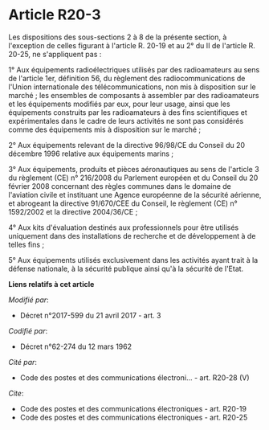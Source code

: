 # Article R20-3

Les dispositions des sous-sections 2 à 8 de la présente section, à l'exception de celles figurant à l'article R. 20-19 et au
2° du II de l'article R. 20-25, ne s'appliquent pas :

1° Aux équipements radioélectriques utilisés par des radioamateurs au sens de l'article 1er, définition 56, du règlement des
radiocommunications de l'Union internationale des télécommunications, non mis à disposition sur le marché ; les ensembles de
composants à assembler par des radioamateurs et les équipements modifiés par eux, pour leur usage, ainsi que les équipements
construits par les radioamateurs à des fins scientifiques et expérimentales dans le cadre de leurs activités ne sont pas
considérés comme des équipements mis à disposition sur le marché ;

2° Aux équipements relevant de la directive 96/98/CE du Conseil du 20 décembre 1996 relative aux équipements marins ;

3° Aux équipements, produits et pièces aéronautiques au sens de l'article 3 du règlement (CE) n° 216/2008 du Parlement
européen et du Conseil du 20 février 2008 concernant des règles communes dans le domaine de l'aviation civile et instituant
une Agence européenne de la sécurité aérienne, et abrogeant la directive 91/670/CEE du Conseil, le règlement (CE) n°
1592/2002 et la directive 2004/36/CE ;

4° Aux kits d'évaluation destinés aux professionnels pour être utilisés uniquement dans des installations de recherche et de
développement à de telles fins ;

5° Aux équipements utilisés exclusivement dans les activités ayant trait à la défense nationale, à la sécurité publique ainsi
qu'à la sécurité de l'Etat.

**Liens relatifs à cet article**

_Modifié par_:

  - Décret n°2017-599 du 21 avril 2017 - art. 3

_Codifié par_:

  - Décret n°62-274 du 12 mars 1962

_Cité par_:

  - Code des postes et des communications électroni... - art. R20-28 (V)

_Cite_:

  - Code des postes et des communications électroniques - art. R20-19
  - Code des postes et des communications électroniques - art. R20-25
